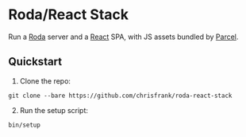 # Roda/React Stack

Run a [Roda][roda] server and a [React][react] SPA, with JS assets bundled by [Parcel][parcel].

## Quickstart

1. Clone the repo:

  ```
  git clone --bare https://github.com/chrisfrank/roda-react-stack
  ```

2. Run the setup script:

  ```
  bin/setup
  ```

[roda]: https://github.com/jeremyevans/roda
[react]: https://reactjs.org
[parcel]: https://parceljs.org
